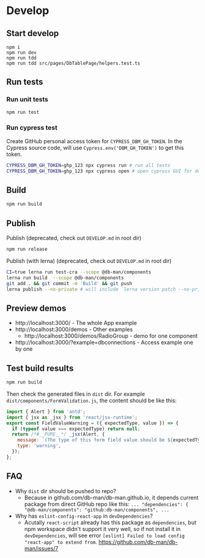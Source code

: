 # Develop

## Start develop

```
npm i
npm run dev
npm run tdd
npm run tdd src/pages/DbTablePage/helpers.test.ts
```

## Run tests

### Run unit tests

```sh
npm run test
```

### Run cypress test

Create GitHub personal access token for `CYPRESS_DBM_GH_TOKEN`.
In the Cypress source code, will use `Cypress.env('DBM_GH_TOKEN')` to get this token.

```sh
CYPRESS_DBM_GH_TOKEN=ghp_123 npx cypress run # run all tests
CYPRESS_DBM_GH_TOKEN=ghp_123 npx cypress open # open cypress GUI for debugging
```

## Build

```sh
npm run build
```

## Publish

Publish (deprecated, check out `DEVELOP.md` in root dir)

```sh
npm run release
```

Publish (with lerna) (deprecated, check out `DEVELOP.md` in root dir)

```sh
CI=true lerna run test-cra --scope @db-man/components
lerna run build  --scope @db-man/components
git add . && git commit -m 'Build' && git push
lerna publish --no-private # will include `lerna version patch --no-private -y`
```

## Preview demos

- http://localhost:3000/ - The whole App example
- http://localhost:3000/demos - Other examples
  - http://localhost:3000/demos/RadioGroup - demo for one component
- http://localhost:3000/?example=dbconnections - Access example one by one

## Test build results

```sh
npm run build
```

Then check the generated files in `dist` dir. For example `dist/components/FormValidation.js`, the content should be like this:

```js
import { Alert } from 'antd';
import { jsx as _jsx } from 'react/jsx-runtime';
export const FieldValueWarning = ({ expectedType, value }) => {
  if (typeof value === expectedType) return null;
  return /*#__PURE__*/ _jsx(Alert, {
    message: `(The type of this form field value should be ${expectedType}, but current type is ${typeof value})`,
    type: 'warning',
  });
};
```

## FAQ

- Why `dist` dir should be pushed to repo?
  - Because in github.com/db-man/db-man.github.io, it depends current package from direct GitHub repo like this: `... "dependencies": { "@db-man/components": "github:db-man/components", ...`
- Why has `eslint-config-react-app` in `devDependencies`?
  - Acutally `react-script` already has this package as `dependencies`, but npm workspace didn't support it very well, so if not install it in `devDependencies`, will see error `[eslint] Failed to load config "react-app" to extend from`. https://github.com/db-man/db-man/issues/7
